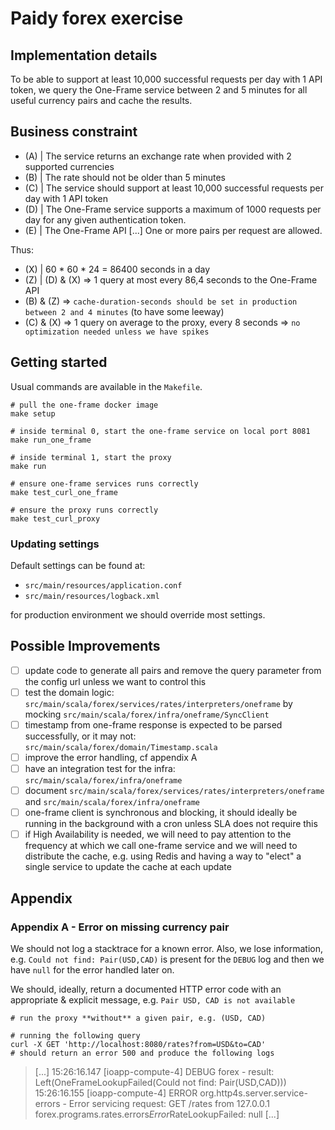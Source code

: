# Paidy forex exercise

## Implementation details

To be able to support at least 10,000 successful requests per day with 1 API token,
we query the One-Frame service between 2 and 5 minutes for all useful currency pairs and cache the results.

## Business constraint

- (A) | The service returns an exchange rate when provided with 2 supported currencies
- (B) | The rate should not be older than 5 minutes
- (C) | The service should support at least 10,000 successful requests per day with 1 API token
- (D) | The One-Frame service supports a maximum of 1000 requests per day for any given authentication token.
- (E) | The One-Frame API [...] One or more pairs per request are allowed.

Thus:

- (X) | 60 * 60 * 24 = 86400 seconds in a day 
- (Z) | (D) & (X) => 1 query at most every 86,4 seconds to the One-Frame API
- (B) & (Z) => `cache-duration-seconds should be set in production between 2 and 4 minutes` (to have some leeway)
- (C) & (X) => 1 query on average to the proxy, every 8 seconds => `no optimization needed unless we have spikes`

## Getting started

Usual commands are available in the `Makefile`.

```shell
# pull the one-frame docker image
make setup
```

```shell
# inside terminal 0, start the one-frame service on local port 8081
make run_one_frame

# inside terminal 1, start the proxy
make run
```

```shell
# ensure one-frame services runs correctly
make test_curl_one_frame

# ensure the proxy runs correctly
make test_curl_proxy
```

### Updating settings

Default settings can be found at:
- `src/main/resources/application.conf`
- `src/main/resources/logback.xml`

for production environment we should override most settings.

## Possible Improvements

- [ ] update code to generate all pairs and remove the query parameter from the config url unless we want to control this
- [ ] test the domain logic: `src/main/scala/forex/services/rates/interpreters/oneframe` by mocking `src/main/scala/forex/infra/oneframe/SyncClient`
- [ ] timestamp from one-frame response is expected to be parsed successfully, or it may not: `src/main/scala/forex/domain/Timestamp.scala`
- [ ] improve the error handling, cf appendix A
- [ ] have an integration test for the infra: `src/main/scala/forex/infra/oneframe`
- [ ] document `src/main/scala/forex/services/rates/interpreters/oneframe` and `src/main/scala/forex/infra/oneframe`
- [ ] one-frame client is synchronous and blocking, it should ideally be running in the background with a cron unless SLA does not require this
- [ ] if High Availability is needed, we will need to pay attention to the frequency at which we call one-frame service and we will need to distribute the cache, e.g. using Redis and having a way to "elect" a single service to update the cache at each update

## Appendix

### Appendix A - Error on missing currency pair

We should not log a stacktrace for a known error. 
Also, we lose information, e.g. `Could not find: Pair(USD,CAD)` is present for the `DEBUG` log and then we have `null` for the error handled later on.

We should, ideally, return a documented HTTP error code with an appropriate & explicit message, e.g. `Pair USD, CAD is not available`

```shell
# run the proxy **without** a given pair, e.g. (USD, CAD)

# running the following query
curl -X GET 'http://localhost:8080/rates?from=USD&to=CAD'
# should return an error 500 and produce the following logs
```

> [...]
> 15:26:16.147 [ioapp-compute-4] DEBUG forex - result: Left(OneFrameLookupFailed(Could not find: Pair(USD,CAD)))
> 15:26:16.155 [ioapp-compute-4] ERROR org.http4s.server.service-errors - Error servicing request: GET /rates from 127.0.0.1
> forex.programs.rates.errors$Error$RateLookupFailed: null
> [...]
